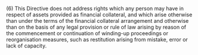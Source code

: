 (6) This Directive does not address rights which any person may have in respect of assets provided as financial collateral, and which arise otherwise than under the terms of the financial collateral arrangement and otherwise than on the basis of any legal provision or rule of law arising by reason of the commencement or continuation of winding-up proceedings or reorganisation measures, such as restitution arising from mistake, error or lack of capacity.